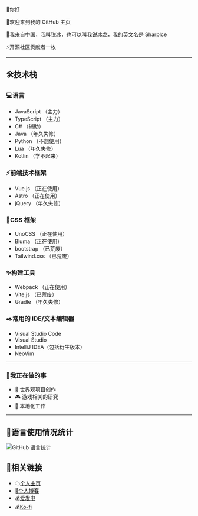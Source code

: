 👋你好

🤗欢迎来到我的 GitHub 主页

🧭我来自中国，我叫锐冰，也可以叫我锐冰龙，我的英文名是 SharpIce

⚡️开源社区贡献者一枚

---

## 🛠技术栈

### 💻️语言

- JavaScript          （主力）
- TypeScript          （主力）
- C#                  （辅助）
- Java                （年久失修）
- Python              （不想使用）
- Lua                 （年久失修）
- Kotlin              （学不起来）

### ⚡️前端技术框架

- Vue.js              （正在使用）
- Astro               （正在使用）
- jQuery              （年久失修）

### 🌸CSS 框架

- UnoCSS              （正在使用）
- Bluma               （正在使用）
- bootstrap           （已荒废）
- Tailwind.css        （已荒废）

### ✨️构建工具

- Webpack             （正在使用）
- Vite.js             （已荒废）
- Gradle              （年久失修）

### ✒️常用的 IDE/文本编辑器

- Visual Studio Code
- Visual Studio
- IntelliJ IDEA（包括衍生版本）
- NeoVim

---

### 🔎我正在做的事

- 📝 世界观项目创作
- 🎮 游戏相关的研究
- 🔖 本地化工作

---

## 📝语言使用情况统计
![GitHub 语言统计](https://github-readme-stats.vercel.app/api/top-langs/?username=FurryRbl&hide_border=true&layout=compact&langs_count=10&theme=ambient_gradient&card_width=480&locale=cn&exclude_repo=Shell_Hosts_Android,End,Chinese_software)

## 🔗相关链接
- ☁[个人主页](https://sharpice.top)
- 📖[个人博客](https://blog.sharpice.top)
- 💰️[爱发电](https://ifdian.net/a/SharpIce)
- 💰️[Ko-fi](https://ko-fi.com/S6S8L8OOP)
